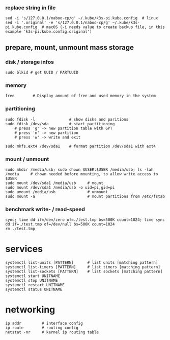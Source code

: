 ### replace string in file
    sed -i 's/127.0.0.1/naboo-cp/g' ~/.kube/k3s-pi.kube.config  # linux
    sed -i '.original' -e 's/127.0.0.1/naboo-cp/g' ~/.kube/k3s-pi.kube.config  # macOS (-i needs value to create backup file, in this example 'k3s-pi.kube.config.original')
    

## prepare, mount, unmount mass storage
### disk / storage infos
    sudo blkid # get UUID / PARTUUID

### memory
    free        # Display amount of free and used memory in the system

### partitioning
    sudo fdisk -l               # show disks and paritions
    sudo fdisk /dev/sda         # start partitioning
        # press 'g' -> new partition table with GPT
        # press 'n' -> new partition
        # press 'w' -> write and exit
        
    sudo mkfs.ext4 /dev/sda1    # format partition /dev/sda1 with ext4     
    
### mount / unmount
    sudo mkdir /media/usb; sudo chown $USER:$USER /media/usb; ls -lah /media     # chown needed before mounting, to allow write access to $USER
    sudo mount /dev/sda1 /media/usb     # mount
    sudo mount /dev/sda1 /media/usb -o uid=pi,gid=pi
    sudo umount /media/usb              # unmount
    sudo mount -a                       # mount partitions from /etc/fstab

### benchmark write- / read-speed
    sync; time dd if=/dev/zero of=./test.tmp bs=500K count=1024; time sync
    dd if=./test.tmp of=/dev/null bs=500K count=1024
    rm ./test.tmp
    
# services

    systemctl list-units [PATTERN]      # list units [matching pattern]
    systemctl list-timers [PATTERN]     # list timers [matching pattern]
    systemctl list-sockets [PATTERN]    # list sockets [matching pattern]
    systemctl start UNITNAME
    systemctl stop UNITNAME
    systemctl restart UNITNAME
    systemctl status UNITNAME
    
    

# networking

    ip addr         # interface config
    ip route        # routing config
    netstat -nr     # kernel ip routing table
